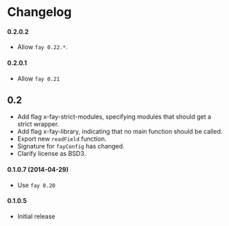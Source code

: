 # Changelog

#### 0.2.0.2

* Allow `fay 0.22.*`.

#### 0.2.0.1

* Allow `fay 0.21`

## 0.2

* Add flag x-fay-strict-modules, specifying modules that should get a
  strict wrapper.
* Add flag x-fay-library, indicating that no main function should be
  called.
* Export new `readField` function.
* Signature for `fayConfig` has changed.
* Clarify license as BSD3.

#### 0.1.0.7 (2014-04-29)

* Use `fay 0.20`

#### 0.1.0.5

* Initial release
